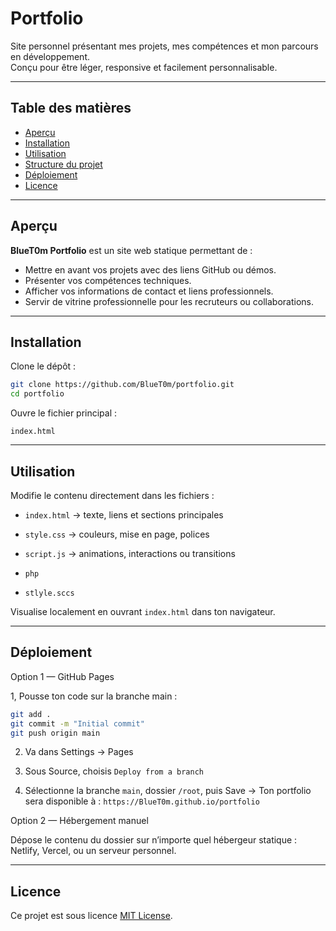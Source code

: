 # Portfolio   

Site personnel présentant mes projets, mes compétences et mon parcours en développement.  
Conçu pour être léger, responsive et facilement personnalisable.

---

## Table des matières
- [Aperçu](#aperçu)
- [Installation](#installation)
- [Utilisation](#utilisation)
- [Structure du projet](#structure-du-projet)
- [Déploiement](#déploiement)
- [Licence](#licence)

---

## Aperçu

**BlueT0m Portfolio** est un site web statique permettant de :
- Mettre en avant vos projets avec des liens GitHub ou démos.
- Présenter vos compétences techniques.
- Afficher vos informations de contact et liens professionnels.
- Servir de vitrine professionnelle pour les recruteurs ou collaborations.

---

## Installation

Clone le dépôt :
```bash
git clone https://github.com/BlueT0m/portfolio.git
cd portfolio
```

Ouvre le fichier principal :

`index.html`

---

## Utilisation

Modifie le contenu directement dans les fichiers :

- `index.html` → texte, liens et sections principales

- `style.css` → couleurs, mise en page, polices

- `script.js` → animations, interactions ou transitions

- `php`

- `stlyle.sccs` 

Visualise localement en ouvrant `index.html` dans ton navigateur.

---

## Déploiement
Option 1 — GitHub Pages

1, Pousse ton code sur la branche main :
```bash
git add .
git commit -m "Initial commit"
git push origin main
```

2. Va dans Settings → Pages

3. Sous Source, choisis `Deploy from a branch`

4. Sélectionne la branche `main`, dossier `/root`, puis Save
→ Ton portfolio sera disponible à :
`https://BlueT0m.github.io/portfolio`

Option 2 — Hébergement manuel

Dépose le contenu du dossier sur n’importe quel hébergeur statique :
Netlify, Vercel, ou un serveur personnel.

---

## Licence

Ce projet est sous licence [MIT License](LICENSE).
